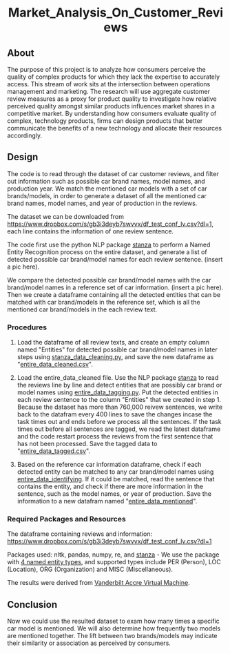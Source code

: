 <h1 align="center">Market_Analysis_On_Customer_Reviews</h1>




## About 

The purpose of this project is to analyze how consumers perceive the quality of complex products for which they lack the expertise to accurately access. This stream of work sits at the intersection between operations management and marketing. The research will use aggregate customer review measures as a proxy for product quality to investigate how relative perceived quality amongst similar products influences market shares in a competitive market.
By understanding how consumers evaluate quality of complex, technology products, firms can design products that better communicate the benefits of a new technology and allocate their resources accordingly.

## Design
The code is to read through the dataset of car customer reviews, and filter out information such as possible car brand names, model names, and production year. We match the mentioned car models with a set of car brands/models, in order to generate a dataset of all the mentioned car brand names, model names, and year of production in the reviews. 

The dataset we can be downloaded from https://www.dropbox.com/s/gb3i3deyb7swvvx/df_test_conf_lv.csv?dl=1, each line contains the information of one review sentence. 

The code first use the python NLP package [stanza](https://stanfordnlp.github.io/stanza/) to perform a Named Entity Recognition process on the entire dataset, and generate a list of detected possible car brand/model names for each review sentence. (insert a pic here).

We compare the detected possible car brand/model names with the car brand/model names in a reference set of car information. (insert a pic here). Then we create a dataframe containing all the detected entities that can be matched with car brand/models in the reference set, which is all the mentioned car brand/models in the each review text. 


### Procedures

1. Load the dataframe of all review texts, and create an empty column named "Entities" for detected possible car brand/model names in later steps using [stanza_data_cleaning.py](https://github.com/ScarlettHuang1/Analysis_On_Customer_Reviews-/blob/main/stanza_data_cleaning.py), and save the new dataframe as "[entire_data_cleaned.csv](https://1drv.ms/u/s!AoWQe4vzVrOkgRnz6Ly9M6STheYh?e=U0M0Jt)".

2. Load the entire_data_cleaned file. Use the NLP package [stanza](https://stanfordnlp.github.io/stanza/) to read the reviews line by line and detect entities that are possibly car brand or model names using [entire_data_tagging.py](https://github.com/ScarlettHuang1/Analysis_On_Customer_Reviews-/blob/main/entire_data_tagging.py). Put the detected entities in each review sentence to the column "Entities" that we created in step 1. Because the dataset has more than 760,000 reivew sentences, we write back to the datafram every 400 lines to save the changes incase the task times out and ends before we process all the sentences. If the task times out before all sentences are tagged, we read the latest dataframe and the code restart process the reviews from the first sentence that has not been processed. Save the tagged data to "[entire_data_tagged.csv](https://1drv.ms/u/s!AoWQe4vzVrOkgQ91Ip0Egrjn_bmb?e=4BISrC)".

3. Based on the reference car information dataframe, check if each detected entity can be matched to any car brand/model names using [entire_data_identifying](https://github.com/ScarlettHuang1/Analysis_On_Customer_Reviews-/blob/main/entire_data_identifying.py). If it could be matched, read the sentence that contains the entity, and check if there are more information in the sentence, such as the model names, or year of production. Save the information to a new datafram named "[entire_data_mentioned](https://1drv.ms/x/s!AoWQe4vzVrOkgRJVUHgfRaF6fCl5?e=QGqoez)".

### Required Packages and Resources

The dataframe containing reviews and information: https://www.dropbox.com/s/gb3i3deyb7swvvx/df_test_conf_lv.csv?dl=1

Packages used: nltk, pandas, numpy, re, and [stanza](https://stanfordnlp.github.io/stanza/)  - We use the package with [4 named entity types](https://stanfordnlp.github.io/stanza/available_models.html), and supported types include PER (Person), LOC (Location), ORG (Organization) and MISC (Miscellaneous).
  
The results were derived from [Vanderbilt Accre Virtual Machine](https://www.vanderbilt.edu/accre/documentation/python/#installing-additional-packages-with-virtual-environments). 

## Conclusion
Now we could use the resulted dataset to exam how many times a specific car model is mentioned. We will also determine how frequently two models are mentioned together. The lift between two brands/models may indicate their similarity or association as perceived by consumers.
